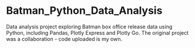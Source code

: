 # Batman_Python_Data_Analysis
Data analysis project exploring Batman box office release data using Python, including Pandas, Plotly Express and Plotly Go. The original project was a collaboration - code uploaded is my own.
